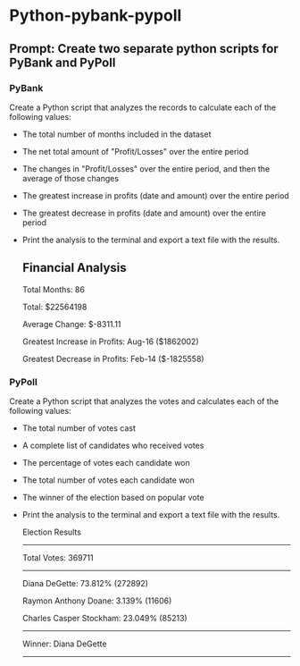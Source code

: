 # Python-pybank-pypoll

## Prompt: Create two separate python scripts for PyBank and PyPoll

### PyBank

Create a Python script that analyzes the records to calculate each of the following values:

- The total number of months included in the dataset
- The net total amount of "Profit/Losses" over the entire period
- The changes in "Profit/Losses" over the entire period, and then the average of those changes
- The greatest increase in profits (date and amount) over the entire period
- The greatest decrease in profits (date and amount) over the entire period
- Print the analysis to the terminal and export a text file with the results.

  Financial Analysis
  ---------------------------------
  Total Months: 86
  
  Total: $22564198
  
  Average Change: $-8311.11
  
  Greatest Increase in Profits: Aug-16 ($1862002)
  
  Greatest Decrease in Profits: Feb-14 ($-1825558)




### PyPoll

Create a Python script that analyzes the votes and calculates each of the following values:

- The total number of votes cast
- A complete list of candidates who received votes
- The percentage of votes each candidate won
- The total number of votes each candidate won
- The winner of the election based on popular vote
- Print the analysis to the terminal and export a text file with the results.


  Election Results

  -------------------------------------

  Total Votes: 369711

  -------------------------------------

  Diana DeGette: 73.812% (272892)

  Raymon Anthony Doane: 3.139% (11606)

  Charles Casper Stockham: 23.049% (85213)

  -------------------------------------

  Winner: Diana DeGette

  -------------------------------------



